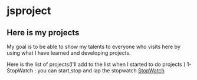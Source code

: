 # jsproject
## Here is my projects 
My goal is to be able to show my talents to everyone who visits here by using what I have learned and developing projects.

Here is the list of projects(I'll add to the list when I started to do projects )
1-StopWatch : you can start,stop and lap the stopwatch [StopWatch](https://github.com/enesbytmr/jsproject/tree/main/countdowntime)
